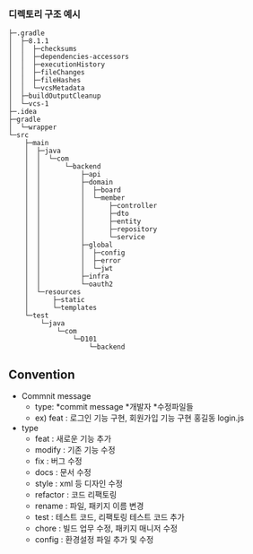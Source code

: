 ### 디렉토리 구조 예시
```agsl
├─.gradle                        
│  ├─8.1.1
│  │  ├─checksums
│  │  ├─dependencies-accessors
│  │  ├─executionHistory
│  │  ├─fileChanges
│  │  ├─fileHashes
│  │  └─vcsMetadata
│  ├─buildOutputCleanup
│  └─vcs-1
├─.idea
├─gradle
│  └─wrapper
└─src
    ├─main
    │  ├─java
    │  │  └─com
    │  │      └─backend
    │  │          ├─api
    │  │          ├─domain
    │  │          │  ├─board
    │  │          │  └─member
    │  │          │      ├─controller
    │  │          │      ├─dto
    │  │          │      ├─entity
    │  │          │      ├─repository
    │  │          │      └─service
    │  │          ├─global
    │  │          │  ├─config
    │  │          │  ├─error
    │  │          │  └─jwt
    │  │          ├─infra
    │  │          └─oauth2
    │  └─resources
    │      ├─static
    │      └─templates
    └─test
        └─java
            └─com
                └─D101
                    └─backend

```

## Convention

- Commnit message
  - type: *commit message *개발자 *수정파일들
  - ex) feat : 로그인 기능 구현, 회원가입 기능 구현 홍길동 login.js
- type
  - feat : 새로운 기능 추가
  - modify : 기존 기능 수정
  - fix : 버그 수정
  - docs : 문서 수정
  - style : xml 등 디자인 수정
  - refactor : 코드 리팩토링
  - rename : 파일, 패키지 이름 변경
  - test : 테스트 코드, 리팩토링 테스트 코드 추가
  - chore : 빌드 업무 수정, 패키지 매니저 수정
  - config : 환경설정 파일 추가 및 수정
